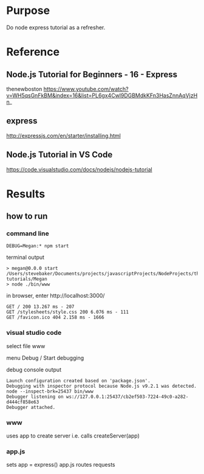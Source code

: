 # Purpose
Do node express tutorial as a refresher.

# Reference
## Node.js Tutorial for Beginners - 16 - Express
thenewboston
https://www.youtube.com/watch?v=WH5qsGnFkBM&index=16&list=PL6gx4Cwl9DGBMdkKFn3HasZnnAqVjzHn_

## express
http://expressjs.com/en/starter/installing.html

## Node.js Tutorial in VS Code
https://code.visualstudio.com/docs/nodejs/nodejs-tutorial

# Results

## how to run

### command line

    DEBUG=Megan:* npm start

terminal output

    > megan@0.0.0 start /Users/stevebaker/Documents/projects/javascriptProjects/NodeProjects/thenewboston-tutorials/Megan
    > node ./bin/www

in browser, enter  http://localhost:3000/

    GET / 200 13.267 ms - 207
    GET /stylesheets/style.css 200 6.076 ms - 111
    GET /favicon.ico 404 2.158 ms - 1666

### visual studio code
select file www

menu Debug / Start debugging

debug console output

    Launch configuration created based on 'package.json'.
    Debugging with inspector protocol because Node.js v9.2.1 was detected.
    node --inspect-brk=25437 bin/www 
    Debugger listening on ws://127.0.0.1:25437/cb2ef503-7224-49c0-a282-d444cf858e63
    Debugger attached.

### www
uses app to create server i.e. calls createServer(app)

### app.js
sets app = express()
app.js routes requests

